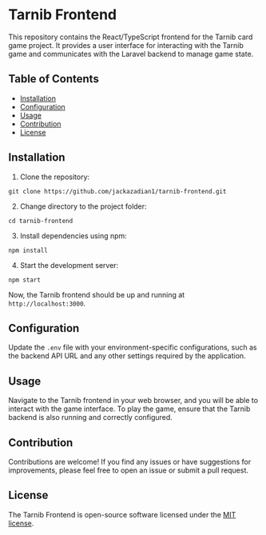 # Tarnib Frontend

This repository contains the React/TypeScript frontend for the Tarnib card game project. It provides a user interface for interacting with the Tarnib game and communicates with the Laravel backend to manage game state.

## Table of Contents

- [Installation](#installation)
- [Configuration](#configuration)
- [Usage](#usage)
- [Contribution](#contribution)
- [License](#license)

## Installation

1. Clone the repository:

```
git clone https://github.com/jackazadian1/tarnib-frontend.git
```

2. Change directory to the project folder:

```
cd tarnib-frontend
```

3. Install dependencies using npm:

```
npm install
```

4. Start the development server:

```
npm start
```

Now, the Tarnib frontend should be up and running at `http://localhost:3000`.

## Configuration

Update the `.env` file with your environment-specific configurations, such as the backend API URL and any other settings required by the application.

## Usage

Navigate to the Tarnib frontend in your web browser, and you will be able to interact with the game interface. To play the game, ensure that the Tarnib backend is also running and correctly configured.

## Contribution

Contributions are welcome! If you find any issues or have suggestions for improvements, please feel free to open an issue or submit a pull request.

## License

The Tarnib Frontend is open-source software licensed under the [MIT license](https://opensource.org/licenses/MIT).
